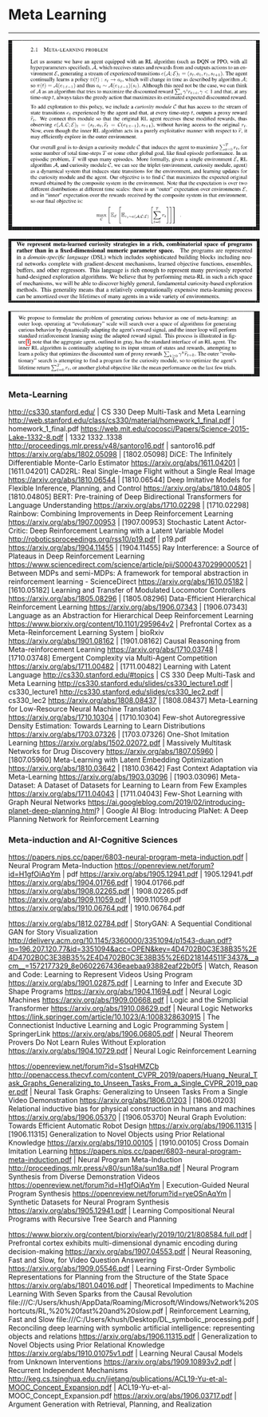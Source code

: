# Meta Learning


---

![](2020-07-21-06-05-42.png)


![](2020-07-21-06-05-56.png)

![](2020-07-21-06-06-07.png)



### Meta-Learning

http://cs330.stanford.edu/ | CS 330 Deep Multi-Task and Meta Learning
http://web.stanford.edu/class/cs330/material/homework_1_final.pdf | homework_1_final.pdf
https://web.mit.edu/cocosci/Papers/Science-2015-Lake-1332-8.pdf | 1332 1332..1338
http://proceedings.mlr.press/v48/santoro16.pdf | santoro16.pdf
https://arxiv.org/abs/1802.05098 | [1802.05098] DiCE: The Infinitely Differentiable Monte-Carlo Estimator
https://arxiv.org/abs/1611.04201 | [1611.04201] CAD2RL: Real Single-Image Flight without a Single Real Image
https://arxiv.org/abs/1810.06544 | [1810.06544] Deep Imitative Models for Flexible Inference, Planning, and Control
https://arxiv.org/abs/1810.04805 | [1810.04805] BERT: Pre-training of Deep Bidirectional Transformers for Language Understanding
https://arxiv.org/abs/1710.02298 | [1710.02298] Rainbow: Combining Improvements in Deep Reinforcement Learning
https://arxiv.org/abs/1907.00953 | [1907.00953] Stochastic Latent Actor-Critic: Deep Reinforcement Learning with a Latent Variable Model
http://roboticsproceedings.org/rss10/p19.pdf | p19.pdf
https://arxiv.org/abs/1904.11455 | [1904.11455] Ray Interference: a Source of Plateaus in Deep Reinforcement Learning
https://www.sciencedirect.com/science/article/pii/S0004370299000521 | Between MDPs and semi-MDPs: A framework for temporal abstraction in reinforcement learning - ScienceDirect
https://arxiv.org/abs/1610.05182 | [1610.05182] Learning and Transfer of Modulated Locomotor Controllers
https://arxiv.org/abs/1805.08296 | [1805.08296] Data-Efficient Hierarchical Reinforcement Learning
https://arxiv.org/abs/1906.07343 | [1906.07343] Language as an Abstraction for Hierarchical Deep Reinforcement Learning
https://www.biorxiv.org/content/10.1101/295964v2 | Prefrontal Cortex as a Meta-Reinforcement Learning System | bioRxiv
https://arxiv.org/abs/1901.08162 | [1901.08162] Causal Reasoning from Meta-reinforcement Learning
https://arxiv.org/abs/1710.03748 | [1710.03748] Emergent Complexity via Multi-Agent Competition
https://arxiv.org/abs/1711.00482 | [1711.00482] Learning with Latent Language
http://cs330.stanford.edu/#topics | CS 330 Deep Multi-Task and Meta Learning
http://cs330.stanford.edu/slides/cs330_lecture1.pdf | cs330_lecture1
http://cs330.stanford.edu/slides/cs330_lec2.pdf | cs330_lec2
https://arxiv.org/abs/1808.08437 | [1808.08437] Meta-Learning for Low-Resource Neural Machine Translation
https://arxiv.org/abs/1710.10304 | [1710.10304] Few-shot Autoregressive Density Estimation: Towards Learning to Learn Distributions
https://arxiv.org/abs/1703.07326 | [1703.07326] One-Shot Imitation Learning
https://arxiv.org/abs/1502.02072.pdf | Massively Multitask Networks for Drug Discovery
https://arxiv.org/abs/1807.05960 | [1807.05960] Meta-Learning with Latent Embedding Optimization
https://arxiv.org/abs/1810.03642 | [1810.03642] Fast Context Adaptation via Meta-Learning
https://arxiv.org/abs/1903.03096 | [1903.03096] Meta-Dataset: A Dataset of Datasets for Learning to Learn from Few Examples
https://arxiv.org/abs/1711.04043 | [1711.04043] Few-Shot Learning with Graph Neural Networks
https://ai.googleblog.com/2019/02/introducing-planet-deep-planning.html? | Google AI Blog: Introducing PlaNet: A Deep Planning Network for Reinforcement Learning

### Meta-induction and AI-Cognitive Sciences

https://papers.nips.cc/paper/6803-neural-program-meta-induction.pdf | Neural Program Meta-Induction
https://openreview.net/forum?id=H1gfOiAqYm | pdf
https://arxiv.org/abs/1905.12941.pdf | 1905.12941.pdf
https://arxiv.org/abs/1904.01766.pdf | 1904.01766.pdf
https://arxiv.org/abs/1908.02265.pdf | 1908.02265.pdf
https://arxiv.org/abs/1909.11059.pdf | 1909.11059.pdf
https://arxiv.org/abs/1910.06764.pdf | 1910.06764.pdf

https://arxiv.org/abs/1812.02784.pdf | StoryGAN: A Sequential Conditional GAN for Story Visualization
http://delivery.acm.org/10.1145/3360000/3351094/p1543-duan.pdf?ip=196.207.120.77&id=3351094&acc=OPEN&key=4D4702B0C3E38B35%2E4D4702B0C3E38B35%2E4D4702B0C3E38B35%2E6D218144511F3437&__acm__=1572177329_8e0602267436eaebaa93882eaf22b0f5 | Watch, Reason and Code: Learning to Represent Videos Using Program
https://arxiv.org/abs/1901.02875.pdf | Learning to Infer and Execute 3D Shape Programs
https://arxiv.org/abs/1904.11694.pdf | Neural Logic Machines
https://arxiv.org/abs/1909.00668.pdf | Logic and the Simplicial Transformer
https://arxiv.org/abs/1910.08629.pdf | Neural Logic Networks
https://link.springer.com/article/10.1023/A:1008328630915 | The Connectionist Inductive Learning and Logic Programming System | SpringerLink
https://arxiv.org/abs/1906.06805.pdf | Neural Theorem Provers Do Not Learn Rules Without Exploration
https://arxiv.org/abs/1904.10729.pdf | Neural Logic Reinforcement Learning


https://openreview.net/forum?id=S1sqHMZCb
http://openaccess.thecvf.com/content_CVPR_2019/papers/Huang_Neural_Task_Graphs_Generalizing_to_Unseen_Tasks_From_a_Single_CVPR_2019_paper.pdf | Neural Task Graphs: Generalizing to Unseen Tasks From a Single Video Demonstration
https://arxiv.org/abs/1806.01203 | [1806.01203] Relational inductive bias for physical construction in humans and machines
https://arxiv.org/abs/1906.05370 | [1906.05370] Neural Graph Evolution: Towards Efficient Automatic Robot Design
https://arxiv.org/abs/1906.11315 | [1906.11315] Generalization to Novel Objects using Prior Relational Knowledge
https://arxiv.org/abs/1910.00105 | [1910.00105] Cross Domain Imitation Learning
https://papers.nips.cc/paper/6803-neural-program-meta-induction.pdf | Neural Program Meta-Induction
http://proceedings.mlr.press/v80/sun18a/sun18a.pdf | Neural Program Synthesis from Diverse Demonstration Videos
https://openreview.net/forum?id=H1gfOiAqYm | Execution-Guided Neural Program Synthesis
https://openreview.net/forum?id=ryeOSnAqYm | Synthetic Datasets for Neural Program Synthesis
https://arxiv.org/abs/1905.12941.pdf | Learning Compositional Neural Programs with Recursive Tree Search and Planning

https://www.biorxiv.org/content/biorxiv/early/2019/10/21/808584.full.pdf | Prefrontal cortex exhibits multi-dimensional dynamic encoding during decision-making
https://arxiv.org/abs/1907.04553.pdf | Neural Reasoning, Fast and Slow, for Video Question Answering
https://arxiv.org/abs/1909.05546.pdf | Learning First-Order Symbolic Representations for Planning from the Structure of the State Space
https://arxiv.org/abs/1801.04016.pdf | Theoretical Impediments to Machine Learning With Seven Sparks from the Causal Revolution
file:///C:/Users/khush/AppData/Roaming/Microsoft/Windows/Network%20Shortcuts/RL,%20%20fast%20and%20slow.pdf | Reinforcement Learning, Fast and Slow
file:///C:/Users/khush/Desktop/DL_symbolic_processing.pdf | Reconciling deep learning with symbolic artificial intelligence: representing objects and relations
https://arxiv.org/abs/1906.11315.pdf | Generalization to Novel Objects using Prior Relational Knowledge
https://arxiv.org/abs/1910.01075v1.pdf | Learning Neural Causal Models from Unknown Interventions
https://arxiv.org/abs/1909.10893v2.pdf | Recurrent Independent Mechanisms
http://keg.cs.tsinghua.edu.cn/jietang/publications/ACL19-Yu-et-al-MOOC_Concept_Expansion.pdf | ACL19-Yu-et-al-MOOC_Concept_Expansion.pdf
https://arxiv.org/abs/1906.03717.pdf | Argument Generation with Retrieval, Planning, and Realization